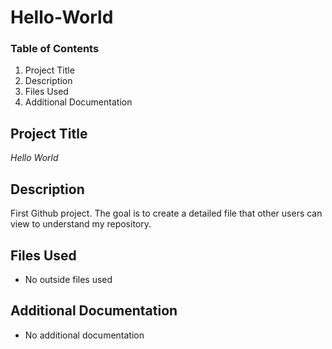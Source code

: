 # Hello-World

### **Table of Contents**
1. Project Title
2. Description
4. Files Used
5. Additional Documentation 

## Project Title
*Hello World*

## Description
First Github project. The goal is to create a detailed file that other users can view to understand my repository.

## Files Used
- No outside files used 

## Additional Documentation
- No additional documentation 
